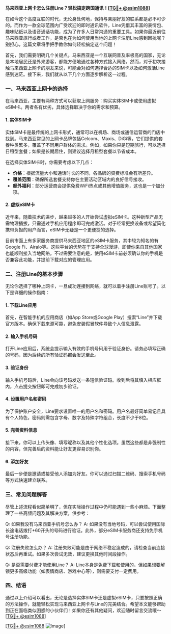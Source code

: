 **马来西亚上网卡怎么注册Line？轻松搞定跨国通讯！[[TG💪+ @esim1088](https://t.me/s/esim1088)]**

在如今这个高度互联的时代，无论身处何地，保持与亲朋好友的联系都是必不可少的。而作为一款全球范围内广受欢迎的即时通讯软件，Line凭借其丰富的表情包、趣味贴纸以及语音通话功能，成为了许多人日常沟通的重要工具。如果你最近前往马来西亚旅行或者工作，是否也在为如何使用当地的上网卡注册Line感到困扰呢？别担心，这篇文章将手把手教你如何轻松搞定这个问题！

首先，我们需要明确几个关键点。马来西亚是一个互联网普及率极高的国家，无论是本地居民还是外来游客，都能方便地通过各种方式接入网络。然而，对于初次接触马来西亚上网卡的朋友来说，可能会对如何选择合适的SIM卡以及如何激活Line感到迷茫。接下来，我们就从以下几个方面逐步解析这一过程。

### 一、马来西亚上网卡的选择

在马来西亚，主要有两种方式可以获取上网服务：购买实体SIM卡或使用虚拟eSIM卡。两者各有优劣，具体选择取决于你的需求和预算。

#### 1. 实体SIM卡
实体SIM卡是最传统的上网卡形式，通常可以在机场、商场或通信运营商的门店中找到。马来西亚常见的上网卡品牌包括Celcom、Maxis、DiGi等，它们提供的套餐种类繁多，覆盖了不同用户群体的需求。例如，如果你只是短期旅行，可以选择日租型套餐；如果是长期居住，则建议选择月租型套餐以节省成本。

在选择实体SIM卡时，你需要考虑以下几点：
- **价格**：根据流量大小和通话时长的不同，各品牌的资费标准会有所差异。
- **覆盖范围**：确保所选套餐支持你在主要活动区域内的良好信号接收。
- **额外福利**：部分运营商会提供免费WiFi热点或其他增值服务，这也是一个加分项。

#### 2. 虚拟eSIM卡
近年来，随着技术的进步，越来越多的人开始尝试虚拟eSIM卡。这种新型产品无需物理插拔，只需通过手机应用程序即可完成激活。对于经常更换设备或希望简化携带负担的用户而言，eSIM卡无疑是一个更便捷的选择。

目前市面上有多家服务商提供马来西亚地区的eSIM卡服务，其中较为知名的有Google Fi、Airalo等。这些平台的优势在于支持全球漫游，即使你来自其他国家也能顺利接入当地网络。不过需要注意的是，使用eSIM卡前必须确认你的手机是否兼容此功能，并提前下载对应的管理应用。

### 二、注册Line的基本步骤

无论你选择了哪种上网卡，一旦成功连接到网络，就可以着手注册Line账号了。以下是详细的操作指南：

#### 1. 下载Line应用
首先，在智能手机的应用商店（如App Store或Google Play）搜索“Line”并下载官方版本。确保下载来源可靠，避免安装假冒软件导致个人信息泄露。

#### 2. 输入手机号码
打开Line应用后，系统会提示输入有效的手机号码用于验证身份。请务必填写正确的号码，因为后续的所有验证码都会发送至此。

#### 3. 验证身份
输入手机号码后，Line会向该号码发送一条短信验证码。收到后将其填入相应框内，点击提交按钮即可完成初步验证。

#### 4. 设置用户名和密码
为了保护账户安全，Line要求设置唯一的用户名和密码。用户名最好简单易记且具有个人特色，密码则需包含字母、数字及特殊字符组合，长度不少于8位。

#### 5. 完善资料信息
接下来，你可以上传头像、填写昵称以及其他个性化选项。虽然这些都是非强制性的内容，但完善后的资料能让好友更容易识别你。

#### 6. 添加好友
最后一步便是邀请或接受他人添加为好友。你可以通过扫描二维码、搜索手机号码等方式快速建立联系。

### 三、常见问题解答

尽管上述流程看似简单明了，但在实际操作过程中仍可能遇到一些小麻烦。下面整理了一些高频问题及其解决方案，供参考：

Q: 如果我没有马来西亚手机号怎么办？
A: 如果没有当地号码，可以尝试使用国际长途电话拨打+60开头的号码进行验证。此外，部分eSIM卡服务商还支持免手机号注册功能。

Q: 注册失败怎么办？
A: 注册失败可能是由于网络不稳定造成的，请检查当前连接状态后再重试。如果多次尝试无效，建议更换其他时间段操作。

Q: 是否需要付费才能使用Line？
A: Line本身是免费下载和使用的，但如果想要解锁更多高级功能（如表情商店、游戏中心等），则需要支付一定费用。

### 四、结语

通过以上介绍可以看出，无论是选择实体SIM卡还是虚拟eSIM卡，只要按照正确的方法操作，就能轻松实现马来西亚上网卡与Line的完美结合。希望本文能够帮助到正在面临类似困惑的小伙伴们！如果你还有其他疑问，欢迎随时留言交流哦～ [[TG💪+ @esim1088](https://t.me/s/esim1088)]

[[TG💪+ @esim1088](https://t.me/s/esim1088) ![Image](https://i.postimg.cc/4NQfJmqS/Snipaste-2025-05-13-00-14-12.png)]
